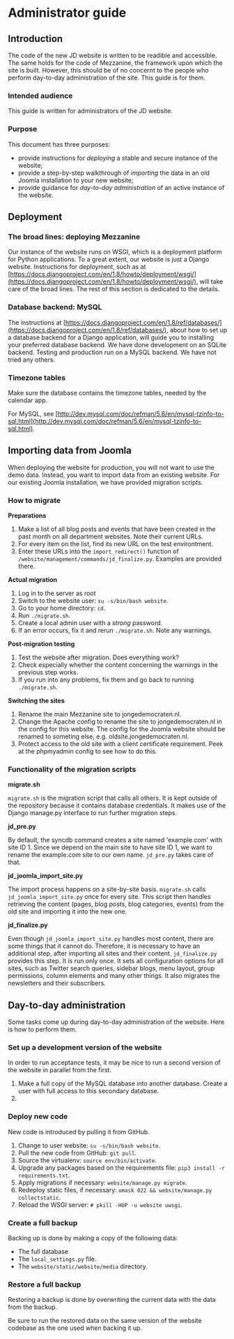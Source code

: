 # Administrator guide

## Introduction

The code of the new JD website is written to be readible and accessible. The same holds for the code of Mezzanine, the framework upon which the site is built. However, this should be of no concernt to the people who perform day-to-day administration of the site. This guide is for them.

### Intended audience

This guide is written for administrators of the JD website.

### Purpose

This document has three purposes:
* provide instructions for *deploying* a stable and secure instance of the website;
* provide a step-by-step walkthrough of *importing* the data in an old Joomla installation to your new website;
* provide guidance for *day-to-day administration* of an active instance of the website.

## Deployment

### The broad lines: deploying Mezzanine

Our instance of the website runs on WSGI, which is a deployment platform for Python applications. To a great extent, our website is just a Django website. Instructions for deployment, such as at [https://docs.djangoproject.com/en/1.8/howto/deployment/wsgi/](https://docs.djangoproject.com/en/1.8/howto/deployment/wsgi/), will take care of the broad lines. The rest of this section is dedicated to the details.

### Database backend: MySQL

The instructions at [https://docs.djangoproject.com/en/1.8/ref/databases/](https://docs.djangoproject.com/en/1.8/ref/databases/), about how to set up a database backend for a Django application, will guide you to installing your preferred database backend. We have done development on an SQLite backend. Testing and production run on a MySQL backend. We have not tried any others.

### Timezone tables

Make sure the database contains the timezone tables, needed by the calendar app.

For MySQL, see [http://dev.mysql.com/doc/refman/5.6/en/mysql-tzinfo-to-sql.html](http://dev.mysql.com/doc/refman/5.6/en/mysql-tzinfo-to-sql.html).

## Importing data from Joomla

When deploying the website for production, you will not want to use the demo data. Instead, you want to import data from an existing website. For our existing Joomla installation, we have provided migration scripts.

### How to migrate

**Preparations**

1. Make a list of all blog posts and events that have been created in the past month on all department websites. Note their current URLs.
1. For every item on the list, find its new URL on the test environtment.
1. Enter these URLs into the `import_redirect()` function of `/website/management/commands/jd_finalize.py`. Examples are provided there.

**Actual migration**

1. Log in to the server as root
1. Switch to the website user: `su -s/bin/bash website`.
1. Go to your home directory: `cd`.
1. Run `./migrate.sh`.
1. Create a local admin user with a *strong* password.
1. If an error occurs, fix it and rerun `./migrate.sh`. Note any warnings.

**Post-migration testing**

1. Test the website after migration. Does everything work?
1. Check especially whether the content concerning the warnings in the previous step works.
1. If you run into any problems, fix them and go back to running `./migrate.sh`.

**Switching the sites**

1. Rename the main Mezzanine site to jongedemocraten.nl.
1. Change the Apache config to rename the site to jongedemocraten.nl in the config for this website. The config for the Joomla website should be renamed to someting else, e.g. oldsite.jongedemocraten.nl.
1. Protect access to the old site with a client certificate requirement. Peek at the phpmyadmin config to see how to do this.

### Functionality of the migration scripts

**migrate.sh**

`migrate.sh` is the migration script that calls all others. It is kept outside of the repository because it contains database credentials. It makes use of the Django manage.py interface to run further migration steps.

**jd_pre.py**

By default, the syncdb command creates a site named 'example.com' with site ID 1. Since we depend on the main site to have site ID 1, we want to rename the example.com site to our own name. `jd_pre.py` takes care of that.

**jd_joomla_import_site.py**

The import process happens on a site-by-site basis. `migrate.sh` calls `jd_joomla_import_site.py` once for every site. This script then handles retrieving the content (pages, blog posts, blog categories, events) from the old site and importing it into the new one.

**jd_finalize.py**

Even though `jd_joomla_import_site.py` handles most content, there are some things that it cannot do. Therefore, it is necessary to have an additional step, after importing all sites and their content. `jd_finalize.py` provides this step. It is run only once. It sets all configuration options for all sites, such as Twitter search queries, sidebar blogs, menu layout, group permissions, column elements and many other things. It also migrates the newsletters and their subscribers.

## Day-to-day administration

Some tasks come up during day-to-day administration of the website. Here is how to perform them.

### Set up a development version of the website

In order to run acceptance tests, it may be nice to run a second version of the website in parallel from the first.

1. Make a full copy of the MySQL database into another database. Create a user with full access to this secondary database.
1. 

### Deploy new code

New code is introduced by pulling it from GitHub.

1. Change to user website: `su -s/bin/bash website`.
1. Pull the new code from GitHub: `git pull`.
1. Source the virtualenv: `source env/bin/activate`.
1. Upgrade any packages based on the requirements file: `pip3 install -r requirements.txt`.
1. Apply migrations if necessary: `website/manage.py migrate`.
1. Redeploy static files, if necessary: `umask 022 && website/manage.py collectstatic`.
1. Reload the WSGI server: `# pkill -HUP -u website uwsgi`.

### Create a full backup

Backing up is done by making a copy of the following data:

* The full database
* The `local_settings.py` file.
* The `website/static/website/media` directory.

### Restore a full backup

Restoring a backup is done by overwriting the current data with the data from the backup.

Be sure to run the restored data on the same version of the website codebase as the one used when backing it up.
